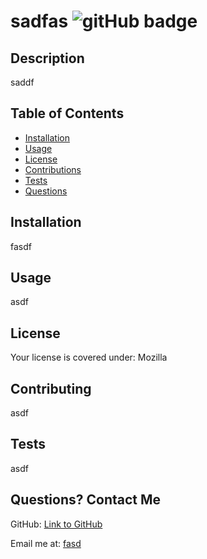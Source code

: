 # sadfas ![gitHub badge](https://img.shields.io/badge/LICENSE-Mozilla-purple.svg)

## Description

saddf 

## Table of Contents

* [Installation](#installation)
* [Usage](#usage)
* [License](#license)
* [Contributions](#contributors)
* [Tests](#tests)
* [Questions](#questions)

## Installation

fasdf

## Usage

asdf

## License
 
 Your license is covered under: Mozilla
 

## Contributing

asdf

## Tests

asdf

## Questions? Contact Me


GitHub: [Link to GitHub](https://github.com/fasd)

Email me at: [fasd](fasd)
